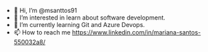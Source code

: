 - 👋 Hi, I’m @msanttos91
- 👀 I’m interested in learn about software development.
- 🌱 I’m currently learning Git and Azure Devops.
- 📫 How to reach me https://www.linkedin.com/in/mariana-santos-550032a8/

<!---
msanttos91/msanttos91 is a ✨ special ✨ repository because its `README.md` (this file) appears on your GitHub profile.
You can click the Preview link to take a look at your changes.
--->
